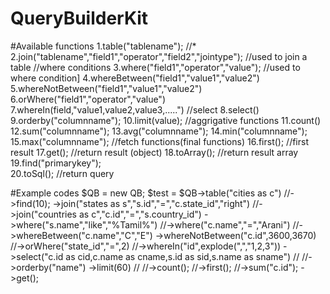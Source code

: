 # QueryBuilderKit

#Available functions
1.table("tablename");    //*
2.join("tablename","field1","operator","field2","jointype");  //used to join a table
//where conditions
3.where("field1","operator","value");       //used to where condition]
4.whereBetween("field1","value1","value2")
5.whereNotBetween("field1","value1","value2")
6.orWhere("field1","operator","value")
7.whereIn(field,"value1,value2,value3,.....")
//select
8.select()
9.orderby("columnname");
10.limit(value);
//aggrigative functions
11.count()
12.sum("columnname");
13.avg("columnname");
14.min("columnname");
15.max("columnname");
//fetch functions(final functions)
16.first();   //first result
17.get();   //return result (object)
18.toArray(); //return result array
19.find("primarykey");  
20.toSql();   //return query



#Example codes
$QB = new QB;
$test =  $QB->table("cities as c")
            //->find(10);
            ->join("states as s","s.id","=","c.state_id","right")
             //->join("countries as c","c.id","=","s.country_id")
             ->where("s.name","like","%Tamil%")
             //->where("c.name","=","Arani")
             //->whereBetween("c.name","C","E")
            ->whereNotBetween("c.id",3600,3670)
             //->orWhere("state_id","=",2)
             //->whereIn("id",explode(",","1,2,3"))
            ->select("c.id as cid,c.name as cname,s.id as sid,s.name as sname")
            // //->orderby("name")
             ->limit(60)
            // //->count();
            //->first();
            //->sum("c.id");
            ->get();
            
